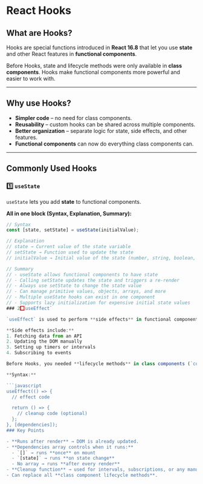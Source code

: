 # React Hooks

## What are Hooks?

Hooks are special functions introduced in **React 16.8** that let you use **state** and other React features in **functional components**.

Before Hooks, state and lifecycle methods were only available in **class components**. Hooks make functional components more powerful and easier to work with.

---

## Why use Hooks?

- **Simpler code** – no need for class components.
- **Reusability** – custom hooks can be shared across multiple components.
- **Better organization** – separate logic for state, side effects, and other features.
- **Functional components** can now do everything class components can.

---

## Commonly Used Hooks

### 1️⃣ `useState`

`useState` lets you add **state** to functional components.

**All in one block (Syntax, Explanation, Summary):**

````javascript
// Syntax
const [state, setState] = useState(initialValue);

// Explanation
// state → Current value of the state variable
// setState → Function used to update the state
// initialValue → Initial value of the state (number, string, boolean, array, object, etc.)

// Summary
// - useState allows functional components to have state
// - Calling setState updates the state and triggers a re-render
// - Always use setState to change the state value
// - Can manage primitive values, objects, arrays, and more
// - Multiple useState hooks can exist in one component
// - Supports lazy initialization for expensive initial state values
### 2️⃣ `useEffect`

`useEffect` is used to perform **side effects** in functional components, such as API calls, timers, and subscriptions.

**Side effects include:**
1. Fetching data from an API
2. Updating the DOM manually
3. Setting up timers or intervals
4. Subscribing to events

Before Hooks, you needed **lifecycle methods** in class components (`componentDidMount`, `componentDidUpdate`, `componentWillUnmount`) to handle side effects. `useEffect` replaces all of these in functional components.

**Syntax:**

```javascript
useEffect(() => {
  // effect code

  return () => {
    // cleanup code (optional)
  };
}, [dependencies]);
### Key Points

- **Runs after render** → DOM is already updated.
- **Dependencies array controls when it runs:**
  - `[]` → runs **once** on mount
  - `[state]` → runs **on state change**
  - No array → runs **after every render**
- **Cleanup function** → used for intervals, subscriptions, or any manual DOM cleanup.
- Can replace all **class component lifecycle methods**.
````
